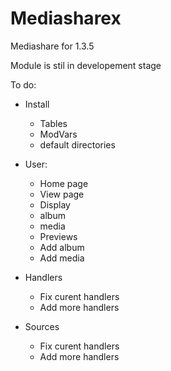 Mediasharex
===========

Mediashare for 1.3.5

Module is stil in developement stage

To do:

- Install
  - Tables
  - ModVars
  - default directories

- User:
  - Home page
  - View page
  - Display 
  - album 
  - media
  - Previews
  - Add album
  - Add media

- Handlers
  - Fix curent handlers
  - Add more handlers

- Sources
  - Fix curent handlers
  - Add more handlers
